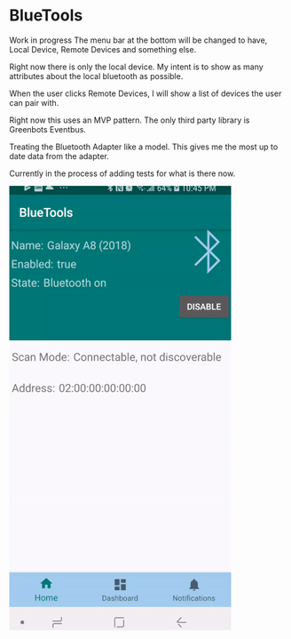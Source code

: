# BlueTools

Work in progress
The menu bar at the bottom will be changed to have, Local Device, Remote Devices and something else.

Right now there is only the local device.  My intent is to show as many attributes about the local bluetooth as possible.

When the user clicks Remote Devices, I will show a list of devices the user can pair with. 

Right now this uses an MVP pattern. 
The only third party library is Greenbots Eventbus.

Treating the Bluetooth Adapter like a model.  This gives me the most up to date data from the adapter.

Currently in the process of adding tests for what is there now. 


[![BlueTools](https://github.com/bordercitycoder/BlueTools/blob/master/app/images/bluetools1_resized.gif?branch=master)](https://github.com/bordercitycoder/BlueTools/blob/master/app/images/bluetools1_resized.gif)
